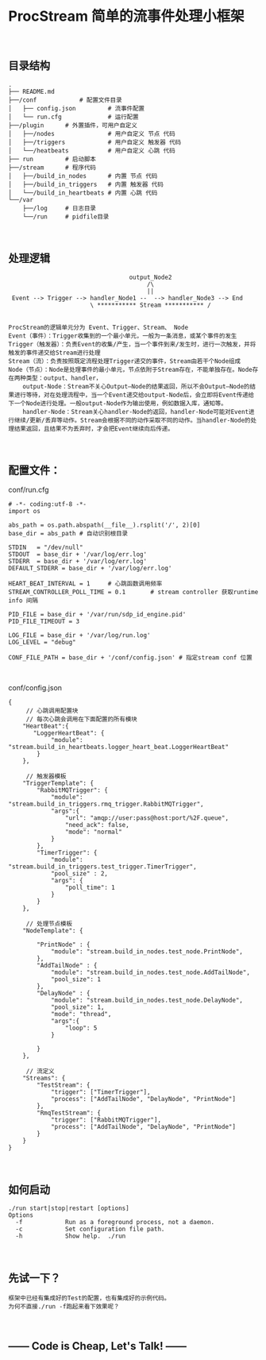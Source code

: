 # ProcStream 简单的流事件处理小框架

<br>

## 目录结构
	.
	├── README.md
	├──/conf			# 配置文件目录
	│   ├── config.json			# 流事件配置
	│   └── run.cfg				# 运行配置
	├──/plugin		# 外置插件，可用户自定义 
	│   ├──/nodes				# 用户自定义 节点 代码
	│   ├──/triggers			# 用户自定义 触发器 代码
	│   └──/heatbeats			# 用户自定义 心跳 代码
	├── run			# 启动脚本
	├──/stream		# 程序代码
	│   ├──/build_in_nodes		# 内置 节点 代码
	│   ├──/build_in_triggers	# 内置 触发器 代码
	│   └──/build_in_heartbeats	# 内置 心跳 代码
	└──/var
	    ├──/log		# 日志目录
	    └──/run		# pidfile目录

<br>

## 处理逻辑
	 
                                      output_Node2
                                           /\  
				                           ||	 
	 Event --> Trigger --> handler_Node1 --  --> handler_Node3 --> End
	                       \ *********** Stream *********** /   
    									
	
	ProcStream的逻辑单元分为 Event、Trigger、Stream、 Node
	Event（事件）：Trigger收集到的一个最小单元，一般为一条消息，或某个事件的发生
	Trigger（触发器）：负责Event的收集/产生，当一个事件到来/发生时，进行一次触发，并将触发的事件递交给Stream进行处理
	Stream（流）：负责按照既定流程处理Trigger递交的事件，Stream由若干个Node组成
	Node（节点）：Node是处理事件的最小单元，节点依附于Stream存在，不能单独存在。Node存在两种类型：output、handler，
		output-Node：Stream不关心Output—Node的结果返回，所以不会Output—Node的结果进行等待，对在处理流程中，当一个Event递交给output-Node后，会立即将Event传递给下一个Node进行处理。一般output-Node作为输出使用，例如数据入库，通知等。
		handler-Node：Stream关心handler-Node的返回，handler-Node可能对Event进行继续/更新/丢弃等动作。Stream会根据不同的动作采取不同的动作。当handler-Node的处理结果返回，且结果不为丢弃时，才会把Event继续向后传递。
		
<br>		

## 配置文件：
	
conf/run.cfg

	# -*- coding:utf-8 -*-
	import os
	
	abs_path = os.path.abspath(__file__).rsplit('/', 2)[0]
	base_dir = abs_path # 自动识别根目录
	
	STDIN   = "/dev/null"
	STDOUT  = base_dir + '/var/log/err.log'
	STDERR  = base_dir + '/var/log/err.log'
	DEFAULT_STDERR = base_dir + '/var/log/err.log'
	
	HEART_BEAT_INTERVAL = 1		# 心跳函数调用频率
	STREAM_CONTROLLER_POLL_TIME = 0.1		# stream controller 获取runtime info 间隔
	
	PID_FILE = base_dir + '/var/run/sdp_id_engine.pid'
	PID_FILE_TIMEOUT = 3
	
	LOG_FILE = base_dir + '/var/log/run.log'
	LOG_LEVEL = "debug"
	
	CONF_FILE_PATH = base_dir + '/conf/config.json' # 指定stream conf 位置
	
<br>
	
conf/config.json


    {
	     // 心跳调用配置块
	     // 每次心跳会调用在下面配置的所有模块    
        "HeartBeat":{
           "LoggerHeartBeat": {
                "module": "stream.build_in_heartbeats.logger_heart_beat.LoggerHeartBeat"
            }
        },

		 // 触发器模板 
        "TriggerTemplate": {
            "RabbitMQTrigger": {
                "module": "stream.build_in_triggers.rmq_trigger.RabbitMQTrigger",
                "args":{
                    "url": "amqp://user:pass@host:port/%2F.queue",
                    "need_ack": false,
                    "mode": "normal"
                }
            },
            "TimerTrigger": {
                "module": "stream.build_in_triggers.test_trigger.TimerTrigger",
                "pool_size" : 2,
                "args": {
                    "poll_time": 1
                }
            }
        },

		 // 处理节点模板
        "NodeTemplate": {

            "PrintNode" : {
                "module": "stream.build_in_nodes.test_node.PrintNode",
            },
            "AddTailNode" : {
                "module": "stream.build_in_nodes.test_node.AddTailNode",
                "pool_size": 1
            },
            "DelayNode" : {
                "module": "stream.build_in_nodes.test_node.DelayNode",
                "pool_size": 1,
                "mode": "thread",
                "args":{
                    "loop": 5
                }

            }
        },
        
		 // 流定义
        "Streams": {
            "TestStream": {
                "trigger": ["TimerTrigger"],
                "process": ["AddTailNode", "DelayNode", "PrintNode"]
            },
            "RmqTestStream": {
                "trigger": ["RabbitMQTrigger"],
                "process": ["AddTailNode", "DelayNode", "PrintNode"]
            }
        }
    }


<br>

## 如何启动

	./run start|stop|restart [options]
	Options
	  -f            Run as a foreground process, not a daemon.
	  -c            Set configuration file path.
	  -h            Show help.	./run	

<br>

## 先试一下？
	框架中已经有集成好的Test的配置，也有集成好的示例代码。
	为何不直接./run -f跑起来看下效果呢？

<br>
	
## —— Code is Cheap, Let's Talk! ——

	
	
	
	
	    
	    
	
